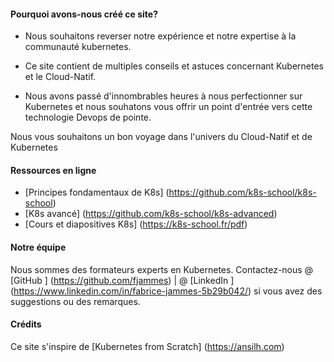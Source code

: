 #### Pourquoi avons-nous créé ce site?

- Nous souhaitons reverser notre expérience et notre expertise à la communauté kubernetes.

- Ce site contient de multiples conseils et astuces concernant Kubernetes et le Cloud-Natif.

- Nous avons passé d'innombrables heures à nous perfectionner sur Kubernetes et nous souhatons vous offrir un point d'entrée vers cette technologie Devops de pointe.

Nous vous souhaitons un bon voyage dans l'univers du Cloud-Natif et de Kubernetes <i class = "fas fa-heart"> </i>

#### Ressources en ligne

- [Principes fondamentaux de K8s] (https://github.com/k8s-school/k8s-school)
- [K8s avancé] (https://github.com/k8s-school/k8s-advanced)
- [Cours et diapositives K8s] (https://k8s-school.fr/pdf)

#### Notre équipe

Nous sommes des formateurs experts en Kubernetes.
Contactez-nous @ [GitHub <i class = 'fab fa-github'> </i>] (https://github.com/fjammes) |
@ [LinkedIn <i class = 'fab fa-fw fa-linkedin'> </i>] (https://www.linkedin.com/in/fabrice-jammes-5b29b042/)
si vous avez des suggestions ou des remarques.

#### Crédits

Ce site s'inspire de [Kubernetes from Scratch] (https://ansilh.com)

